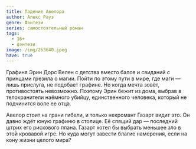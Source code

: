 ```yaml
---
title: Падение Авелора
author: Алекс Рауз
genre: Фэнтези
series: самостоятельный роман
tags:
  - 16+
  - фэнтези
image: /img/263640.jpeg
have: true
---
```

Графиня Эрин Дорс Велен с детства вместо балов и свиданий с принцами грезила о магии. Пойти по этому пути в мире, где маги — лишь прислуга, не подобает графине. Но когда мечта зовёт, противостоять невозможно. Поэтому Эрин бежит из дома, выбрав в телохранители наёмного убийцу, единственного человека, который не подчинится воле ее отца.



Авелор стоит на грани гибели, и только некромант Газарт видит это. Он давно ждёт юную графиню в столице. Её спящий дар — последний штрих его рискового плана. Газарт хотел бы выбрать меньшее зло в этой кровавой игре. Но куда могут завести благие намерения, если на кону жизни целого мира?